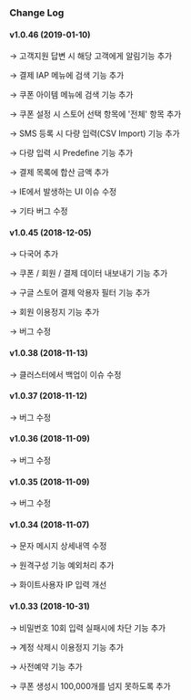 ### Change Log

#### v1.0.46 (2019-01-10)

→ 고객지원 답변 시 해당 고객에게 알림기능 추가

→ 결제 IAP 메뉴에 검색 기능 추가

→ 쿠폰 아이템 메뉴에 검색 기능 추가

→ 쿠폰 설정 시 스토어 선택 항목에 '전체' 항목 추가

→ SMS 등록 시 다량 입력(CSV Import) 기능 추가

→ 다량 입력 시 Predefine 기능 추가

→ 결제 목록에 합산 금액 추가

→ IE에서 발생하는 UI 이슈 수정

→ 기타 버그 수정

#### v1.0.45 (2018-12-05)

→ 다국어 추가

→ 쿠폰 / 회원 / 결제 데이터 내보내기 기능 추가

→ 구글 스토어 결제 악용자 필터 기능 추가

→ 회원 이용정지 기능 추가

→ 버그 수정

#### v1.0.38 (2018-11-13)

→ 클러스터에서 백업이 이슈 수정

#### v1.0.37 (2018-11-12)

→ 버그 수정

#### v1.0.36 (2018-11-09)

→ 버그 수정

#### v1.0.35 (2018-11-09)

→ 버그 수정

#### v1.0.34 (2018-11-07)

→ 문자 메시지 상세내역 수정

→ 원격구성 기능 예외처리 추가

→ 화이트사용자 IP 입력 개선

#### v1.0.33 (2018-10-31)

→ 비밀번호 10회 입력 실패시에 차단 기능 추가

→ 계정 삭제시 이용정지 기능 추가

→ 사전예약 기능 추가

→ 쿠폰 생성시 100,000개를 넘지 못하도록 추가
